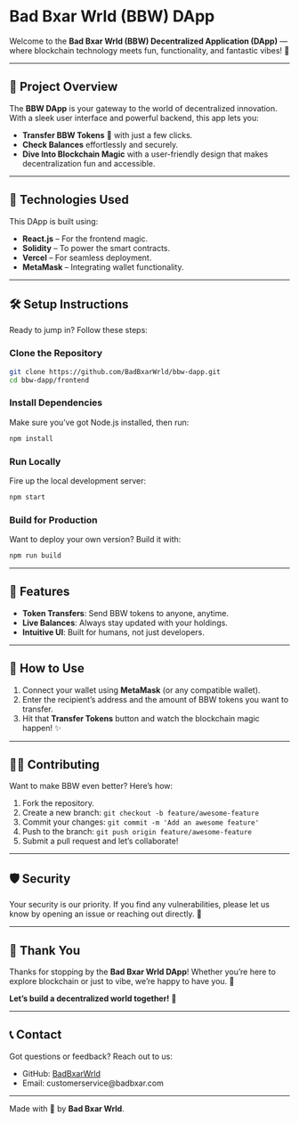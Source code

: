 # Bad Bxar Wrld (BBW) DApp

Welcome to the **Bad Bxar Wrld (BBW) Decentralized Application (DApp)** — where blockchain technology meets fun, functionality, and fantastic vibes! 🎉

---

## 🚀 Project Overview

The **BBW DApp** is your gateway to the world of decentralized innovation. With a sleek user interface and powerful backend, this app lets you:

- **Transfer BBW Tokens** 💸 with just a few clicks.
- **Check Balances** effortlessly and securely.
- **Dive Into Blockchain Magic** with a user-friendly design that makes decentralization fun and accessible.

---

## 🔧 Technologies Used

This DApp is built using:

- **React.js** – For the frontend magic.
- **Solidity** – To power the smart contracts.
- **Vercel** – For seamless deployment.
- **MetaMask** – Integrating wallet functionality.

---

## 🛠️ Setup Instructions

Ready to jump in? Follow these steps:

### Clone the Repository

```bash
git clone https://github.com/BadBxarWrld/bbw-dapp.git
cd bbw-dapp/frontend
```

### Install Dependencies

Make sure you’ve got Node.js installed, then run:

```bash
npm install
```

### Run Locally

Fire up the local development server:

```bash
npm start
```

### Build for Production

Want to deploy your own version? Build it with:

```bash
npm run build
```

---

## 📖 Features

- **Token Transfers**: Send BBW tokens to anyone, anytime.
- **Live Balances**: Always stay updated with your holdings.
- **Intuitive UI**: Built for humans, not just developers.

---

## 🌟 How to Use

1. Connect your wallet using **MetaMask** (or any compatible wallet).
2. Enter the recipient’s address and the amount of BBW tokens you want to transfer.
3. Hit that **Transfer Tokens** button and watch the blockchain magic happen! ✨

---

## 🧑‍💻 Contributing

Want to make BBW even better? Here’s how:

1. Fork the repository.
2. Create a new branch: `git checkout -b feature/awesome-feature`
3. Commit your changes: `git commit -m 'Add an awesome feature'`
4. Push to the branch: `git push origin feature/awesome-feature`
5. Submit a pull request and let’s collaborate!

---

## 🛡️ Security

Your security is our priority. If you find any vulnerabilities, please let us know by opening an issue or reaching out directly. 🙏

---

## 🎉 Thank You

Thanks for stopping by the **Bad Bxar Wrld DApp**! Whether you’re here to explore blockchain or just to vibe, we’re happy to have you. 🖤

**Let’s build a decentralized world together!** 🚀

---

## 📞 Contact

Got questions or feedback? Reach out to us:

- GitHub: [BadBxarWrld](https://github.com/BadBxarWrld)
- Email: customerservice\@badbxar.com

---

Made with 🖤 by **Bad Bxar Wrld**.

